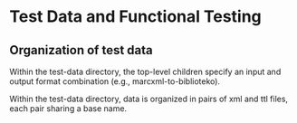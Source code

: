 # Test Data and Functional Testing

## Organization of test data

Within the test-data directory, the top-level children specify an input and output format combination (e.g., marcxml-to-biblioteko). 

Within the test-data directory, data is organized in pairs of xml and ttl files, each pair sharing a base name.
